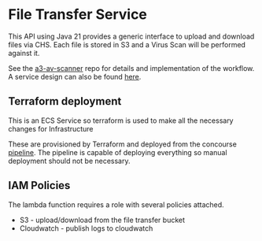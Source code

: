 # File Transfer Service

This API using Java 21 provides a generic interface to upload and download files via CHS. Each file is stored in S3 and a Virus Scan will be performed against it.

See the [a3-av-scanner](https://github.com/companieshouse/s3-av-scanner) repo for details and implementation of the workflow. A service design can also be found [here](https://companieshouse.atlassian.net/wiki/spaces/Arch/pages/878215317/File+Transfer+Service).

## Terraform deployment
This is an ECS Service so terraform is used to make all the necessary changes for Infrastructure

These are provisioned by Terraform and deployed from the concourse [pipeline](https://ci-platform.companieshouse.gov.uk/teams/team-development/pipelines/file-transfer-service).
The pipeline is capable of deploying everything so manual deployment should not be necessary.

## IAM Policies
The lambda function requires a role with several policies attached.
- S3 - upload/download from the file transfer bucket
- Cloudwatch - publish logs to cloudwatch
